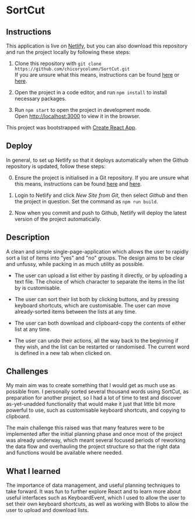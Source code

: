 # SortCut

## Instructions

This application is live on [Netlify](https://sortcut.netlify.app/), but you can also download this repository and run the project locally by following these steps:

1. Clone this repository with `git clone https://github.com/chicorycolumn/SortCut.git`
   <br/>
   If you are unsure what this means, instructions can be found [here](https://www.wikihow.com/Clone-a-Repository-on-Github) or [here](https://www.howtogeek.com/451360/how-to-clone-a-github-repository/).

2. Open the project in a code editor, and run `npm install` to install necessary packages.

3. Run `npm start` to open the project in development mode.
   <br/>
   Open [http://localhost:3000](http://localhost:3000) to view it in the browser.

This project was bootstrapped with [Create React App](https://github.com/facebook/create-react-app).

## Deploy

In general, to set up Netlify so that it deploys automatically when the Github repository is updated, follow these steps:

0. Ensure the project is initialised in a Git repository. If you are unsure what this means, instructions can be found [here](https://medium.com/@JinnaBalu/initialize-local-git-repository-push-to-the-remote-repository-787f83ff999) and [here](https://www.theserverside.com/video/How-to-create-a-local-repository-with-the-git-init-command).

1. Login to Netlify and click _New Site from Git_, then select _Github_ and then the project in question. Set the command as `npm run build`.

2. Now when you commit and push to Github, Netlify will deploy the latest version of the project automatically.

## Description

A clean and simple single-page-application which allows the user to rapidly sort a list of items into "yes" and "no" groups. The design aims to be clear and unfussy, while packing in as much utility as possible.

- The user can upload a list either by pasting it directly, or by uploading a text file. The choice of which character to separate the items in the list by is customisable.

- The user can sort their list both by clicking buttons, and by pressing keyboard shortcuts, which are customisable. The user can move already-sorted items between the lists at any time.

- The user can both download and clipboard-copy the contents of either list at any time.

- The user can undo their actions, all the way back to the beginning if they wish, and the list can be restarted or randomised. The current word is defined in a new tab when clicked on.

## Challenges

My main aim was to create something that I would get as much use as possible from. I personally sorted several thousand words using SortCut, as preparation for another project, so I had a lot of time to test and discover as-yet-unadded functionality that would make it just that little bit more powerful to use, such as customisable keyboard shortcuts, and copying to clipboard.

The main challenge this raised was that many features were to be implemented after the initial planning phase and once most of the project was already underway, which meant several focused periods of reworking the data flow and overhauling the project structure so that the right data and functions would be available where needed.

## What I learned

The importance of data management, and useful planning techniques to take forward. It was fun to further explore React and to learn more about useful interfaces such as KeyboardEvent, which I used to allow the user to set their own keyboard shortcuts, as well as working with Blobs to allow the user to upload and download lists.
